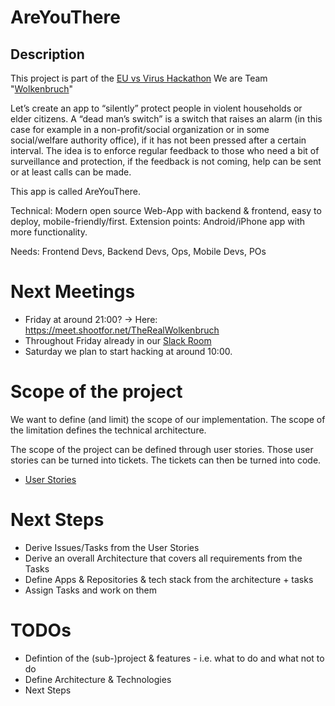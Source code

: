 # AreYouThere

## Description

This project is part of the [EU vs Virus Hackathon](https://euvsvirus.org/)
We are Team "[Wolkenbruch](https://github.com/TheRealWolkenbruch/)"

Let’s create an app to “silently” protect people in violent households or elder citizens. A “dead man’s switch” is a switch that raises an alarm (in this case for example in a non-profit/social organization or in some social/welfare authority office), if it has not been pressed after a certain interval. The idea is to enforce regular feedback to those who need a bit of surveillance and protection, if the feedback is not coming, help can be sent or at least calls can be made.

This app is called AreYouThere.

Technical: Modern open source Web-App with backend & frontend, easy to deploy, mobile-friendly/first.
Extension points: Android/iPhone app with more functionality.

Needs: Frontend Devs, Backend Devs, Ops, Mobile Devs, POs


# Next Meetings

* Friday at around 21:00? -> Here: https://meet.shootfor.net/TheRealWolkenbruch
* Throughout Friday already in our [Slack Room](https://euvsvirus.slack.com/archives/C012AS1TR36)
* Saturday we plan to start hacking at around 10:00.

# Scope of the project

We want to define (and limit) the scope of our implementation. The scope of the
limitation defines the technical architecture.

The scope of the project can be defined through user stories. Those user
stories can be turned into tickets. The tickets can then be turned into code.

* [User Stories](/UserStories.md)

# Next Steps

* Derive Issues/Tasks from the User Stories
* Derive an overall Architecture that covers all requirements from the Tasks
* Define Apps & Repositories & tech stack from the architecture + tasks
* Assign Tasks and work on them


# TODOs

* Defintion of the (sub-)project & features - i.e. what to do and what not to do
* Define Architecture & Technologies
* Next Steps
